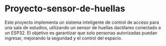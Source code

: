 # Proyecto-sensor-de-huellas
Este proyecto implementa un sistema inteligente de control de acceso para una sala de estudios, utilizando un sensor de huellas dactilares conectado a un ESP32. El objetivo es garantizar que solo personas autorizadas puedan ingresar, mejorando la seguridad y el control del espacio.
